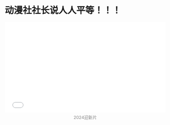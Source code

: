 # 动漫社社长说人人平等！！！

<div align="center">
  <iframe
    src="//player.bilibili.com/player.html?isOutside=true&aid=113304223619149&bvid=BV1MGmGYgEEE&cid=26289308835&p=1&autoplay=0"
    allowfullscreen="true"
    style="width:100%;aspect-ratio:16/9;max-width:700px;border:none;"
  ></iframe>
  <div style="font-size: 0.95em; color: #888; margin: 0.5em 0 1.2em 0;">2024迎新片</div>
</div>
